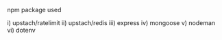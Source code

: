 npm package used

i)      upstach/ratelimit
ii)     upstach/redis
iii)    express
iv)     mongoose
v)      nodeman
vi)     dotenv

